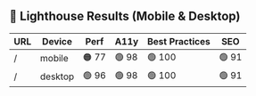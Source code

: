 ## 🚦 Lighthouse Results (Mobile & Desktop)
| URL | Device | Perf | A11y | Best Practices | SEO |
| --- | ------ | ---- | ---- | -------------- | --- |
| / | mobile | 🟠 77 | 🟢 98 | 🟢 100 | 🟢 91 |
| / | desktop | 🟢 96 | 🟢 98 | 🟢 100 | 🟢 91 |
